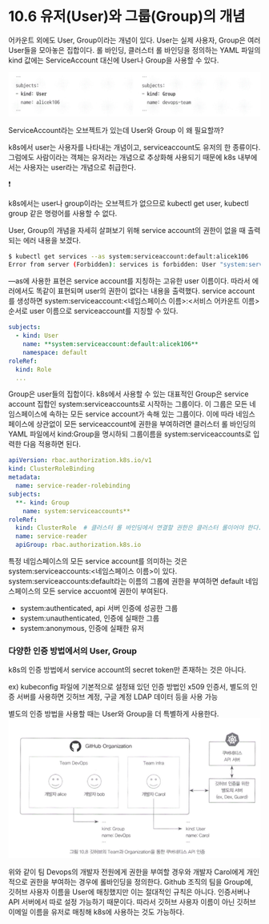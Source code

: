 # 10.6 유저(User)와 그룹(Group)의 개념

어카운트 외에도 User, Group이라는 개념이 있다. User는 실제 사용자, Group은 여러 User들을 모아놓은 집합이다. 롤 바인딩, 클러스터 롤 바인딩을 정의하는 YAML 파일의 kind 값에는 ServiceAccount 대신에 User나 Group을 사용할 수 있다.


![alt text](../images/10.6_7/image.png)


ServiceAccount라는 오브젝트가 있는데 User와 Group 이 왜 필요할까?

k8s에서 user는 사용자를 나타내는 개념이고, serviceaccount도 유저의 한 종류이다. 그럼에도 사람이라는 객체는 유저라는 개념으로 추상화해 사용되기 때문에 k8s 내부에서는 사용자는 user라는 개념으로 취급한다. 

<aside>
❗

k8s에서는 user나 group이라는 오브젝트가 없으므로 kubectl get user, kubectl group 같은 명령어를 사용할 수 없다.

</aside>

User, Group의 개념을 자세히 살펴보기 위해 service account의 권한이 없을 때 출력되는 에러 내용을 보겠다.

```bash
$ kubectl get services --as system:serviceaccount:default:alicek106
Error from server (Forbidden): services is forbidden: User "system:serviceaccount:default:alicek106" cannot list resource "services" in API group "" in the namespace "default"
```

—as에 사용한 표현은 service account를 지칭하는 고유한 user 이름이다. 따라서 에러에서도 똑같이 표현되며 user의 권한이 없다는 내용을 출력했다. service account를 생성하면 system:serviceaccount:<네임스페이스 이름>:<서비스 어카운트 이름> 순서로 user 이름으로 serviceaccount를 지칭할 수 있다. 

```yaml
subjects:
  - kind: User
    name: **system:serviceaccount:default:alicek106**
    namespace: default
roleRef:
  kind: Role
  ...
```

Group은 user들의 집합이다. k8s에서 사용할 수 있는 대표적인 Group은 service account 집합인 system:serviceaccounts로 시작하는 그룹이다. 이 그룹은 모든 네임스페이스에 속하는 모든 service account가 속해 있는 그룹이다. 이에 따라 네임스페이스에 상관없이 모든 serviceaccount에 권한을 부여하려면 클러스터 롤 바인딩의 YAML 파일에서 kind:Group을 명시하되 그룹이름을 system:serviceaccounts로 입력한 다음 적용하면 된다.

```yaml
apiVersion: rbac.authorization.k8s.io/v1
kind: ClusterRoleBinding
metadata:
  name: service-reader-rolebinding
subjects:
  **- kind: Group
    name: system:serviceaccounts**
roleRef:
  kind: ClusterRole  # 클러스터 롤 바인딩에서 연결할 권한은 클러스터 롤이어야 한다.
  name: service-reader
  apiGroup: rbac.authorization.k8s.io

```

특정 네임스페이스의 모든 service account를 의미하는 것은 system:serviceaccounts:<네임스페이스 이름>이 있다. system:serviceaccounts:default라는 이름의 그룹에 권한을 부여하면 default 네임스페이스의 모든 service accuont에 권한이 부여된다.

- system:authenticated, api 서버 인증에 성공한 그룹
- system:unauthenticated, 인증에 실패한 그룹
- system:anonymous, 인증에 실패한 유저

### 다양한 인증 방법에서의 User, Group

k8s의 인증 방법에서 service account의 secret token만 존재하는 것은 아니다.

ex) kubeconfig 파일에 기본적으로 설정돼 있던 인증 방법인 x509 인증서, 별도의 인증 서버를 사용하면 깃허브 계정, 구글 계정 LDAP 데이터 등을 사용 가능

별도의 인증 방법을 사용할 때는 User와 Group을 더 특별하게 사용한다.
![alt text](<../images/10.6_7/image 1.png>)

위와 같이 팀 Devops의 개발자 전원에게 권한을 부여할 경우와 개발자 Carol에게 개인적으로 권한을 부여하는 경우에 롤바인딩을 정의한다. Github 조직의 팀을 Group에, 깃허브 사용자 이름을 User에 매칭했지만 이는 절대적인 규칙은 아니다. 인증서버나 API 서버에서 따로 설정 가능하기 때문이다. 따라서 깃허브 사용자 이름이 아닌 깃허브 이메일 이름을 유저로 매칭해 k8s에 사용하는 것도 가능하다.

